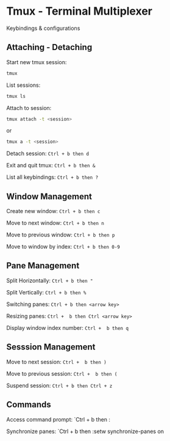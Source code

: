 # Tmux - Terminal Multiplexer 

Keybindings & configurations

## Attaching - Detaching

Start new tmux session:

```bash
tmux
```

List sessions:

```bash
tmux ls
```

Attach to session:

```bash
tmux attach -t <session>
```

or 

```bash
tmux a -t <session>
```

Detach session: `Ctrl + b then d`

Exit and quit tmux: `Ctrl + b then &`

List all keybindings: `Ctrl + b then ?`

## Window Management

Create new window: `Ctrl + b then c`

Move to next window: `Ctrl + b then n`

Move to previous window: `Ctrl + b then p`

Move to window by index: `Ctrl + b then 0-9`

## Pane Management

Split Horizontally: `Ctrl + b then "`

Split Vertically: `Ctrl + b then %`

Switching panes: `Ctrl + b then <arrow key>`

Resizing panes: `Ctrl +  b then Ctrl <arrow key>`

Display window index number: `Ctrl +  b then q`

## Sesssion Management

Move to next session: `Ctrl +  b then )`

Move to previous session: `Ctrl +  b then (`

Suspend session: `Ctrl + b then Ctrl + z`

## Commands

Access command prompt: `Ctrl + b then :

Synchronize panes: `Ctrl + b then :setw synchronize-panes on



